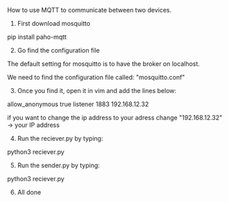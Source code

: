 How to use MQTT to communicate between two devices.

1. First download mosquitto

pip install paho-mqtt

2. Go find the configuration file

The default setting for mosquitto is to have the broker on localhost. 

We need to find the configuration file called: "mosquitto.conf"

3. Once you find it, open it in vim and add the lines below:

allow_anonymous true
listener 1883 192.168.12.32

if you want to change the ip address to your adress change "192.168.12.32" -> your IP address

4. Run the reciever.py by typing:

python3 reciever.py

5. Run the sender.py by typing:

python3 reciever.py

6. All done


